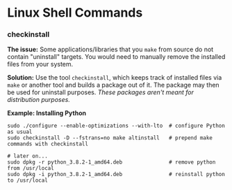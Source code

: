 # Linux Shell Commands

### checkinstall
**The issue:** Some applications/libraries that you `make` from source do not contain "uninstall" targets. You would need to manually remove the installed files from your system.

**Solution:** Use the tool `checkinstall`, which keeps track of installed files via `make` or another tool and builds a package out of it. The package may then be used for uninstall purposes. _These packages aren't meant for distribution purposes._

**Example: Installing Python**
```
sudo ./configure --enable-optimizations --with-lto  # configure Python as usual
sudo checkinstall -D --fstrans=no make altinstall   # prepend make commands with checkinstall

# later on...
sudo dpkg -r python_3.8.2-1_amd64.deb               # remove python from /usr/local
sudo dpkg -i python_3.8.2-1_amd64.deb               # reinstall python to /usr/local
```
